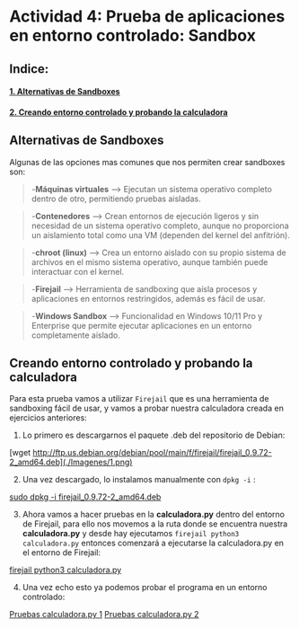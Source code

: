 # Actividad 4: Prueba de aplicaciones en entorno controlado: Sandbox

## Indice:

#### [1. Alternativas de Sandboxes](#alternativas-de-sandboxes)  
#### [2. Creando entorno controlado y probando la calculadora](#creando-entorno-controlado-y-probando-la-calculadora)

## Alternativas de Sandboxes

Algunas de las opciones mas comunes que nos permiten crear sandboxes son:

> -**Máquinas virtuales** --> Ejecutan un sistema operativo completo dentro de otro, permitiendo pruebas aisladas.  

> -**Contenedores** --> Crean entornos de ejecución ligeros y sin necesidad de un sistema operativo completo, aunque no proporciona un aislamiento total como una VM (dependen del kernel del anfitrión).  

> -**chroot (linux)**  --> Crea un entorno aislado con su propio sistema de archivos en el mismo sistema operativo, aunque también puede interactuar con el kernel.  

> -**Firejail** --> Herramienta de sandboxing que aísla procesos y aplicaciones en entornos restringidos, además es fácil de usar.  

> -**Windows Sandbox** --> Funcionalidad en Windows 10/11 Pro y Enterprise que permite ejecutar aplicaciones en un entorno completamente aislado.  

## Creando entorno controlado y probando la calculadora

Para esta prueba vamos a utilizar `Firejail` que es una herramienta de sandboxing fácil de usar, y vamos a probar nuestra calculadora creada en ejercicios anteriores:

1. Lo primero es descargarnos el paquete .deb del repositorio de Debian:

[wget http://ftp.us.debian.org/debian/pool/main/f/firejail/firejail_0.9.72-2_amd64.deb](./Imagenes/1.png)

2. Una vez descargado, lo instalamos manualmente con `dpkg -i` :

[sudo dpkg -i firejail_0.9.72-2_amd64.deb](./Imagenes/2.png)

3. Ahora vamos a hacer pruebas en la **calculadora.py** dentro del entorno de Firejail, para ello nos movemos a la ruta donde se encuentra nuestra **calculadora.py** y desde hay ejecutamos `firejail python3 calculadora.py` entonces comenzará a ejecutarse la calculadora.py en el entorno de Firejail:

[firejail python3 calculadora.py](./Imagenes/3.png)

4. Una vez echo esto ya podemos probar el programa en un entorno controlado:

[Pruebas calculadora.py 1](./Imagenes/4.png)
[Pruebas calculadora.py 2](./Imagenes/5.png)
